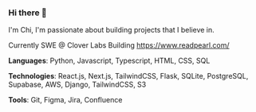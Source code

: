 ### Hi there 👋

 I'm Chi, I'm passionate about building projects that I believe in.

 Currently SWE @ Clover Labs
 Building https://www.readpearl.com/
    
**Languages**: Python, Javascript, Typescript, HTML, CSS, SQL

**Technologies**: React.js, Next.js, TailwindCSS, Flask, SQLite, PostgreSQL, Supabase, AWS, Django, TailwindCSS, S3

**Tools**:  Git, Figma, Jira, Confluence
  

  
<!--
**qimcis/qimcis** is a ✨ _special_ ✨ repository because its `README.md` (this file) appears on your GitHub profile.

Here are some ideas to get you started:

- 🔭 I’m currently working on ...
- 🌱 I’m currently learning ...
- 👯 I’m looking to collaborate on ...
- 🤔 I’m looking for help with ...
- 💬 Ask me about ...
- 📫 How to reach me: ...
- 😄 Pronouns: ...
- ⚡ Fun fact: ...
-->
